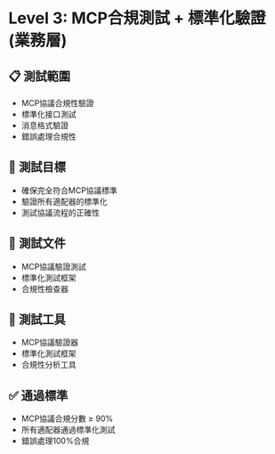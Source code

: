 # Level 3: MCP合規測試 + 標準化驗證 (業務層)

## 📋 測試範圍
- MCP協議合規性驗證
- 標準化接口測試
- 消息格式驗證
- 錯誤處理合規性

## 🎯 測試目標
- 確保完全符合MCP協議標準
- 驗證所有適配器的標準化
- 測試協議流程的正確性

## 📁 測試文件
- MCP協議驗證測試
- 標準化測試框架
- 合規性檢查器

## 🔧 測試工具
- MCP協議驗證器
- 標準化測試框架
- 合規性分析工具

## ✅ 通過標準
- MCP協議合規分數 ≥ 90%
- 所有適配器通過標準化測試
- 錯誤處理100%合規

